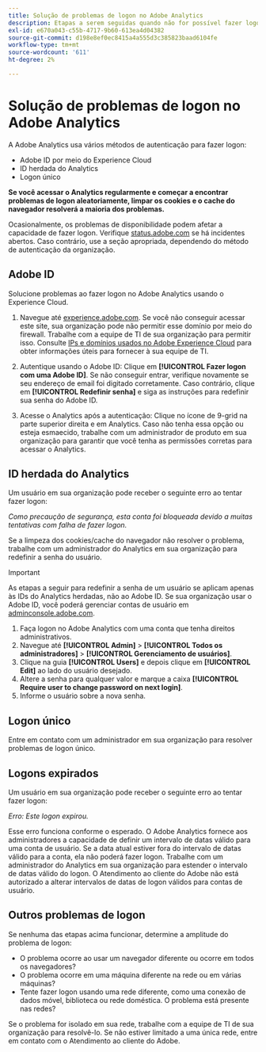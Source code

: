 ```yaml
---
title: Solução de problemas de logon no Adobe Analytics
description: Etapas a serem seguidas quando não for possível fazer logon no Adobe Analytics.
exl-id: e670a043-c55b-4717-9b60-613ea4d04382
source-git-commit: d198e8ef0ec8415a4a555d3c385823baad6104fe
workflow-type: tm+mt
source-wordcount: '611'
ht-degree: 2%

---
```


# Solução de problemas de logon no Adobe Analytics

A Adobe Analytics usa vários métodos de autenticação para fazer logon:

* Adobe ID por meio do Experience Cloud
* ID herdada do Analytics
* Logon único

**Se você acessar o Analytics regularmente e começar a encontrar problemas de logon aleatoriamente, limpar os cookies e o cache do navegador resolverá a maioria dos problemas.**

Ocasionalmente, os problemas de disponibilidade podem afetar a capacidade de fazer logon. Verifique [status.adobe.com](https://status.adobe.com) se há incidentes abertos. Caso contrário, use a seção apropriada, dependendo do método de autenticação da organização.

## Adobe ID

Solucione problemas ao fazer logon no Adobe Analytics usando o Experience Cloud.

1. Navegue até [experience.adobe.com](https://experience.adobe.com). Se você não conseguir acessar este site, sua organização pode não permitir esse domínio por meio do firewall. Trabalhe com a equipe de TI de sua organização para permitir isso. Consulte [IPs e domínios usados no Adobe Experience Cloud](https://helpx.adobe.com/br/analytics/kb/adobe-ip-addresses.html) para obter informações úteis para fornecer à sua equipe de TI.

2. Autentique usando o Adobe ID: Clique em **[!UICONTROL Fazer logon com uma Adobe ID]**. Se não conseguir entrar, verifique novamente se seu endereço de email foi digitado corretamente. Caso contrário, clique em **[!UICONTROL Redefinir senha]** e siga as instruções para redefinir sua senha do Adobe ID.

3. Acesse o Analytics após a autenticação: Clique no ícone de 9-grid na parte superior direita e em Analytics. Caso não tenha essa opção ou esteja esmaecido, trabalhe com um administrador de produto em sua organização para garantir que você tenha as permissões corretas para acessar o Analytics.

## ID herdada do Analytics

Um usuário em sua organização pode receber o seguinte erro ao tentar fazer logon:

*Como precaução de segurança, esta conta foi bloqueada devido a muitas tentativas com falha de fazer logon.*

Se a limpeza dos cookies/cache do navegador não resolver o problema, trabalhe com um administrador do Analytics em sua organização para redefinir a senha do usuário.

>[!IMPORTANT]
>
>As etapas a seguir para redefinir a senha de um usuário se aplicam apenas às IDs do Analytics herdadas, não ao Adobe ID. Se sua organização usar o Adobe ID, você poderá gerenciar contas de usuário em [adminconsole.adobe.com](https://adminconsole.adobe.com).

1. Faça logon no Adobe Analytics com uma conta que tenha direitos administrativos.
2. Navegue até **[!UICONTROL Admin]** > **[!UICONTROL Todos os administradores]** > **[!UICONTROL Gerenciamento de usuários]**.
3. Clique na guia **[!UICONTROL Users]** e depois clique em **[!UICONTROL Edit]** ao lado do usuário desejado.
4. Altere a senha para qualquer valor e marque a caixa **[!UICONTROL Require user to change password on next login]**.
5. Informe o usuário sobre a nova senha.

## Logon único

Entre em contato com um administrador em sua organização para resolver problemas de logon único.

## Logons expirados

Um usuário em sua organização pode receber o seguinte erro ao tentar fazer logon:

*Erro: Este logon expirou.*

Esse erro funciona conforme o esperado. O Adobe Analytics fornece aos administradores a capacidade de definir um intervalo de datas válido para uma conta de usuário. Se a data atual estiver fora do intervalo de datas válido para a conta, ela não poderá fazer logon. Trabalhe com um administrador do Analytics em sua organização para estender o intervalo de datas válido do logon. O Atendimento ao cliente do Adobe não está autorizado a alterar intervalos de datas de logon válidos para contas de usuário.

## Outros problemas de logon

Se nenhuma das etapas acima funcionar, determine a amplitude do problema de logon:

* O problema ocorre ao usar um navegador diferente ou ocorre em todos os navegadores?
* O problema ocorre em uma máquina diferente na rede ou em várias máquinas?
* Tente fazer logon usando uma rede diferente, como uma conexão de dados móvel, biblioteca ou rede doméstica. O problema está presente nas redes?

Se o problema for isolado em sua rede, trabalhe com a equipe de TI de sua organização para resolvê-lo. Se não estiver limitado a uma única rede, entre em contato com o Atendimento ao cliente do Adobe.
